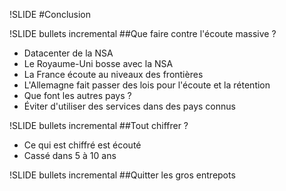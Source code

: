 !SLIDE 
#Conclusion

!SLIDE bullets incremental
##Que faire contre l'écoute massive ?

* Datacenter de la NSA
* Le Royaume-Uni bosse avec la NSA
* La France écoute au niveaux des frontières
* L'Allemagne fait passer des lois pour l'écoute et la rétention
* Que font les autres pays ?
* Éviter d'utiliser des services dans des pays connus


!SLIDE bullets incremental
##Tout chiffrer ?

* Ce qui est chiffré est écouté
* Cassé dans 5 à 10 ans

!SLIDE bullets incremental
##Quitter les gros entrepots
